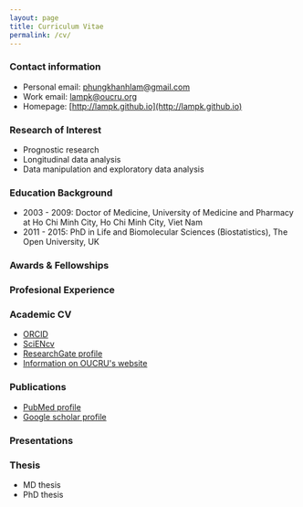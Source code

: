 ```yaml
---
layout: page
title: Curriculum Vitae
permalink: /cv/
---
```


### Contact information
* Personal email: [phungkhanhlam@gmail.com](phungkhanhlam@gmail.com)
* Work email: [lampk@oucru.org](lampk@oucru.org)
* Homepage: [http://lampk.github.io](http://lampk.github.io)

### Research of Interest
* Prognostic research
* Longitudinal data analysis
* Data manipulation and exploratory data analysis

### Education Background
* 2003 - 2009: Doctor of Medicine, University of Medicine and Pharmacy at Ho Chi Minh City, Ho Chi Minh City, Viet Nam 
* 2011 - 2015: PhD in Life and Biomolecular Sciences (Biostatistics), The Open University, UK

### Awards & Fellowships
### Profesional Experience
### Academic CV
* [ORCID](http://orcid.org/0000-0001-7968-473X)
* [SciENcv](http://www.ncbi.nlm.nih.gov/myncbi/phungkhanhlam/cv/71570/)
* [ResearchGate profile](http://www.researchgate.net/profile/Phung_Lam2)
* [Information on OUCRU's website](http://www.oucru.org/dr-phung-khanh-lam/)

### Publications
* [PubMed profile](http://www.ncbi.nlm.nih.gov/pubmed/?term=Lam+Phung+Khanh%5BAuthor%5D+OR+Phung+Lam+Khanh%5BAuthor%5D) 
* [Google scholar profile](https://scholar.google.com.vn/citations?user=sLksiNsAAAAJ&hl=en)

### Presentations

### Thesis
* MD thesis
* PhD thesis
